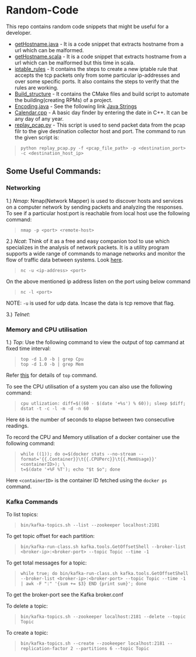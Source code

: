 # Random-Code
This repo contains random code snippets that might be useful for a developer.

* [getHostname.java](https://github.com/97arushisharma/Random-Code/blob/master/getHostname.java) - It is a code snippet that extracts hostname from a url which can be malformed.
* [getHostname.scala](https://github.com/97arushisharma/Random-Code/blob/master/getHostname.scala) - It is a code snippet that extracts hostname from a url which can be malformed but this time in scala.
* [iptable_rules](https://github.com/97arushisharma/Random-Code/tree/master/iptable_rules) - It contains the steps to create a new iptable rule that accepts the tcp packets only from some particular ip-addresses and over some specific ports. It also contains the steps to verify that the rules are working.
* [Build_structure](https://github.com/97arushisharma/Random-Code/tree/master/Build_structure) - It contains the CMake files and build script to automate the building(creating RPMs) of a project.
* [Encoding.java](https://github.com/97arushisharma/Random-Code/tree/master/Encoding.java) - See the following link [Java Strings](https://javarevisited.blogspot.com/2013/07/java-string-tutorial-and-examples-beginners-programming.html)
* [Calendar.cpp](https://github.com/97arushisharma/Random-Code/blob/master/Calendar.cpp) - A basic day finder by entering the date in C++. It can be any day of any year.
* [replay_pcap.py](https://github.com/97arushisharma/Random-Code/blob/master/replay_pcap.py) - This script is used to send packet data from the pcap filr to the give destination collector host and port. The command to run the given script is:

>     python replay_pcap.py -f <pcap_file_path> -p <destination_port> -c <destination_host_ip>



## Some Useful Commands:

### Networking

1.) *Nmap*: Nmap(Network Mapper) is used to discover hosts and services on a computer network by sending packets and analyzing the responses. To see if a particular host:port is reachable from local host use the following command:
 
 >     nmap -p <port> <remote-host>
  
2.) *Ncat*: Think of it as a free and easy companion tool to use which specializes in the analysis of network packets. It is a utility program supports a wide range of commands to manage networks and monitor the flow of traffic data between systems. Look [here](https://www.digitalocean.com/community/tutorials/how-to-use-netcat-to-establish-and-test-tcp-and-udp-connections-on-a-vps).

 >     nc -u <ip-address> <port>
 
 On the above mentioned ip address listen on the port using below command

 >     nc -l <port>

NOTE: `-u` is used for udp data. Incase the data is tcp remove that flag.

3.) *Telnet*:

### Memory and CPU utilisation

1.) *Top*: Use the following command to view the output of top cammand at fixed time interval:

>     top -d 1.0 -b | grep Cpu
>     top -d 1.0 -b | grep Mem

Refer [this](https://www.geeksforgeeks.org/top-command-in-linux-with-examples/) for details of `top` command.

To see the CPU utilisation of a system you can also use the following command:

>     cpu utlization: diff=$((60 - $(date '+%s') % 60)); sleep $diff; dstat -t -c -l -m -d -n 60

Here `60` is the number of seconds to elapse between two consecutive readings.

To record the CPU and Memory utilisation of a docker container use the following command:

>     while ((1)); do o=$(docker stats --no-stream --format='{{.Container}}\t{{.CPUPerc}}\t{{.MemUsage}}' <containerID>); \
>     t=$(date '+%F %T'); echo "$t $o"; done

Here `<containerID>` is the container ID fetched using the `docker ps` command.

### Kafka Commands

To list topics:
>     bin/kafka-topics.sh --list --zookeeper localhost:2181

To get topic offset for each partition:
>     bin/kafka-run-class.sh kafka.tools.GetOffsetShell --broker-list <broker-ip>:<broker-port> --topic Topic --time -1

To get total messages for a topic:
>     while true; do bin/kafka-run-class.sh kafka.tools.GetOffsetShell --broker-list <broker-ip>:<broker-port> --topic Topic --time -1 | awk -F ":" '{sum += $3} END {print sum}'; done
 
To get the broker-port see the Kafka broker.conf

To delete a topic:
>     bin/kafka-topics.sh --zookeeper localhost:2181 --delete --topic Topic

To create a topic:
>     bin/kafka-topics.sh --create --zookeeper localhost:2181 --replication-factor 2 --partitions 6 --topic Topic
